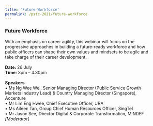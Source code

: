 ```yaml
---
title: 'Future Workforce'
permalink: /pstc-2021/future-workforce
---
```


### Future Workforce
With an emphasis on career agility, this webinar will focus on the progressive approaches in building a future-ready workforce and how public officers can shape their own values and mindsets to be agile and take charge of their career development.<br>
<br>
<b>Date:</b> 26 July <br>
<b>Time:</b> 3pm – 4.30pm <br>
<br>
<b>Speakers</b><br>
•	Ms Ng Wee Wei, Senior Managing Director (Public Service Growth Markets Industry Lead) & Country Managing Director (Singapore), Accenture <br>
•	Mr Lim Eng Hwee, Chief Executive Officer, URA  <br>
•	Ms Aileen Tan, Group Chief Human Resources Officer, SingTel <br>
•	Mr Jason See, Director Digital & Corporate Transformation, MINDEF <i> [Moderator] </i>
